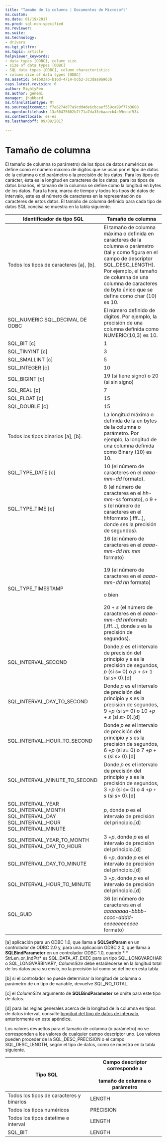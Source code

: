 ```yaml
---
title: "Tamaño de la columna | Documentos de Microsoft"
ms.custom: 
ms.date: 01/19/2017
ms.prod: sql-non-specified
ms.reviewer: 
ms.suite: 
ms.technology:
- drivers
ms.tgt_pltfrm: 
ms.topic: article
helpviewer_keywords:
- data types [ODBC], column size
- size of data types [ODBC]
- SQL data types [ODBC], column characteristics
- column size of data types [ODBC]
ms.assetid: 541b83ab-b16d-4714-bcb2-3c3daa9a963b
caps.latest.revision: 6
author: MightyPen
ms.author: genemi
manager: jhubbard
ms.translationtype: MT
ms.sourcegitcommit: f7e6274d77a9cdd4de6cbcaef559ca99f77b3608
ms.openlocfilehash: 13a50475602b7f71a7da33ebaaecb4c09eeaf534
ms.contentlocale: es-es
ms.lasthandoff: 09/09/2017

---
```

# <a name="column-size"></a>Tamaño de columna
El tamaño de columna (o parámetro) de los tipos de datos numéricos se define como el número máximo de dígitos que se usan por el tipo de datos de la columna o del parámetro o la precisión de los datos. Para los tipos de carácter, ésta es la longitud en caracteres de los datos; para los tipos de datos binarios, el tamaño de la columna se define como la longitud en bytes de los datos. Para la hora, marca de tiempo y todos los tipos de datos de intervalo, este es el número de caracteres en la representación de caracteres de estos datos. El tamaño de columna definido para cada tipo de datos SQL concisa se muestra en la tabla siguiente.  
  
|Identificador de tipo SQL|Tamaño de columna|  
|-------------------------|-----------------|  
|Todos los tipos de caracteres [a], [b].|El tamaño de columna máxima o definida en caracteres de la columna o parámetro (tal y como figura en el campo de descriptor SQL_DESC_LENGTH). Por ejemplo, el tamaño de columna de una columna de caracteres de byte único que se define como char (10) es 10.|  
|SQL_NUMERIC SQL_DECIMAL DE ODBC|El número definido de dígitos. Por ejemplo, la precisión de una columna definida como NUMERIC(10,3) es 10.|  
|SQL_BIT [c]|1|  
|SQL_TINYINT [c]|3|  
|SQL_SMALLINT [c]|5|  
|SQL_INTEGER [c]|10|  
|SQL_BIGINT [c]|19 (si tiene signo) o 20 (si sin signo)|  
|SQL_REAL [c]|7|  
|SQL_FLOAT [c]|15|  
|SQL_DOUBLE [c]|15|  
|Todos los tipos binarios [a], [b].|La longitud máxima o definida de la en bytes de la columna o parámetro. Por ejemplo, la longitud de una columna definida como Binary (10) es 10.|  
|SQL_TYPE_DATE [c]|10 (el número de caracteres en el *aaaa-mm-dd* formato).|  
|SQL_TYPE_TIME [c]|8 (el número de caracteres en el *hh-mm-ss* formato), o 9 + *s* (el número de caracteres en el *hh*formato [.fff...], donde *s*es la precisión de segundos).|  
|SQL_TYPE_TIMESTAMP|16 (el número de caracteres en el *aaaa-mm-dd hh: mm* formato)<br /><br /> 19 (el número de caracteres en el *aaaa-mm-dd* *hh* formato)<br /><br /> o bien<br /><br /> 20 + *s* (el número de caracteres en el *aaaa-mm-dd hh*formato [.fff...], donde *s* es la precisión de segundos).|  
|SQL_INTERVAL_SECOND|Donde *p* es el intervalo de precisión del principio y *s* es la precisión de segundos, *p* (si *s*= 0) o *p* + *s*+ 1 (si *s*> 0).[d]|  
|SQL_INTERVAL_DAY_TO_SECOND|Donde *p* es el intervalo de precisión del principio y *s* es la precisión de segundos, 9 +*p* (si *s*= 0) o 10 +*p* + *s* (si *s*> 0).[d]|  
|SQL_INTERVAL_HOUR_TO_SECOND|Donde *p* es el intervalo de precisión del principio y *s* es la precisión de segundos, 6 +*p* (si *s*= 0) o 7 +*p* + *s* (si *s*> 0).[d]|  
|SQL_INTERVAL_MINUTE_TO_SECOND|Donde *p* es el intervalo de precisión del principio y *s* es la precisión de segundos, 3 +*p* (si *s*= 0) o 4 +*p* + *s* (si *s*> 0).[d]|  
|SQL_INTERVAL_YEAR SQL_INTERVAL_MONTH SQL_INTERVAL_DAY SQL_INTERVAL_HOUR SQL_INTERVAL_MINUTE|*p*, donde *p* es el intervalo de precisión del principio.[d]|  
|SQL_INTERVAL_YEAR_TO_MONTH SQL_INTERVAL_DAY_TO_HOUR|3 +*p*, donde *p* es el intervalo de precisión del principio.[d]|  
|SQL_INTERVAL_DAY_TO_MINUTE|6 +*p*, donde *p* es el intervalo de precisión del principio.[d]|  
|SQL_INTERVAL_HOUR_TO_MINUTE|3 +*p*, donde *p* es el intervalo de precisión del principio.[d]|  
|SQL_GUID|36 (el número de caracteres en el *aaaaaaaa-bbbb-cccc-dddd-eeeeeeeeeeee* formato)|  
  
 [a] aplicación para un ODBC 1.0, que llama a **SQLSetParam** en un controlador de ODBC 2.0 y, para una aplicación ODBC 2.0, que llama a **SQLBindParameter** en un controlador ODBC 1.0, cuando \* * StrLen_or_IndPtr* es SQL_DATA_AT_EXEC para un tipo SQL_LONGVARCHAR o SQL_LONGVARBINARY, *ColumnSize* debe establecerse en la longitud total de los datos para su envío, no la precisión tal como se define en esta tabla.  
  
 [b] si el controlador no puede determinar la longitud de columna o parámetro de un tipo de variable, devuelve SQL_NO_TOTAL.  
  
 [c] el *ColumnSize* argumento de **SQLBindParameter** se omite para este tipo de datos.  
  
 [d] para las reglas generales acerca de la longitud de la columna en tipos de datos interval, consulte [longitud del tipo de datos de intervalo](../../../odbc/reference/appendixes/interval-data-type-length.md), anteriormente en este apéndice.  
  
 Los valores devueltos para el tamaño de columna (o parámetro) no se corresponden a los valores de cualquier campo descriptor uno. Los valores pueden proceder de la SQL_DESC_PRECISION o el campo SQL_DESC_LENGTH, según el tipo de datos, como se muestra en la tabla siguiente.  
  
|Tipo SQL|Campo descriptor corresponde a<br /><br /> tamaño de columna o parámetro|  
|--------------|--------------------------------------------------------------------|  
|Todos los tipos de caracteres y binarios|LENGTH|  
|Todos los tipos numéricos|PRECISION|  
|Todos los tipos datetime e interval|LENGTH|  
|SQL_BIT|LENGTH|
